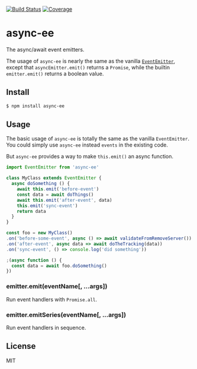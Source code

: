 [![Build Status](https://travis-ci.org/kaelzhang/node-async-ee.svg?branch=master)](https://travis-ci.org/kaelzhang/node-async-ee)
[![Coverage](https://codecov.io/gh/kaelzhang/node-async-ee/branch/master/graph/badge.svg)](https://codecov.io/gh/kaelzhang/node-async-ee)
<!-- optional appveyor tst
[![Windows Build Status](https://ci.appveyor.com/api/projects/status/github/kaelzhang/node-async-ee?branch=master&svg=true)](https://ci.appveyor.com/project/kaelzhang/node-async-ee)
-->
<!-- optional npm version
[![NPM version](https://badge.fury.io/js/async-ee.svg)](http://badge.fury.io/js/async-ee)
-->
<!-- optional npm downloads
[![npm module downloads per month](http://img.shields.io/npm/dm/async-ee.svg)](https://www.npmjs.org/package/async-ee)
-->
<!-- optional dependency status
[![Dependency Status](https://david-dm.org/kaelzhang/node-async-ee.svg)](https://david-dm.org/kaelzhang/node-async-ee)
-->

# async-ee

The async/await event emitters.

The usage of `async-ee` is nearly the same as the vanilla [`EventEmitter`](https://nodejs.org/dist/latest-v9.x/docs/api/events.html), except that `asyncEmitter.emit()` returns a `Promise`, while the builtin `emitter.emit()` returns a boolean value.

## Install

```sh
$ npm install async-ee
```

## Usage

The basic usage of `async-ee` is totally the same as the vanilla `EventEmitter`. You could simply use `async-ee` instead `events` in the existing code.

But `async-ee` provides a way to make `this.emit()` an async function.

```js
import EventEmitter from 'async-ee'

class MyClass extends EventEmitter {
  async doSomething () {
    await this.emit('before-event')
    const data = await doThings()
    await this.emit('after-event', data)
    this.emit('sync-event')
    return data
  }
}

const foo = new MyClass()
.on('before-some-event', async () => await validateFromRemoveServer())
.on('after-event', async data => await doTheTracking(data))
.on('sync-event', () => console.log('did something'))

;(async function () {
  const data = await foo.doSomething()
})
```

### emitter.emit(eventName[, ...args])

Run event handlers with `Promise.all`.

### emitter.emitSeries(eventName[, ...args])

Run event handlers in sequence.

## License

MIT
